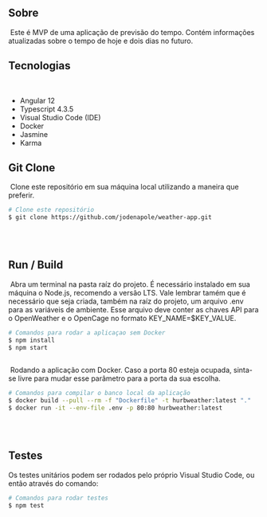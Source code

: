 ## Sobre
​
Este é MVP de uma aplicação de previsão do tempo. Contém informações atualizadas sobre o tempo de hoje e dois dias no futuro.
​
## Tecnologias
​
- Angular 12
- Typescript 4.3.5
- Visual Studio Code (IDE)
- Docker
- Jasmine
- Karma
​
​
## Git Clone
​
Clone este repositório em sua máquina local utilizando a maneira que preferir.
​
```bash
# Clone este repositório
$ git clone https://github.com/jodenapole/weather-app.git
​
```
​
## Run / Build
​
Abra um terminal na pasta raíz do projeto. É necessário instalado em sua máquina o Node.js, recomendo a versão LTS. Vale lembrar tamém que é necessário que seja criada, também na raíz do projeto, um arquivo .env para as variáveis de ambiente. Esse arquivo deve conter as chaves API para o OpenWeather e o OpenCage no formato KEY_NAME=$KEY_VALUE.
​
```bash
# Comandos para rodar a aplicaçao sem Docker
$ npm install
$ npm start
​
```
​
Rodando a aplicação com Docker. Caso a porta 80 esteja ocupada, sinta-se livre para mudar esse parâmetro para a porta da sua escolha.
​
```bash
# Comandos para compilar o banco local da aplicação
$ docker build --pull --rm -f "Dockerfile" -t hurbweather:latest "."
$ docker run -it --env-file .env -p 80:80 hurbweather:latest
​
```
​
## Testes
Os testes unitários podem ser rodados pelo próprio Visual Studio Code, ou então através do comando:
```bash
# Comandos para rodar testes
$ npm test
```
​
